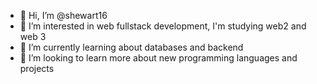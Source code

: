 - 👋 Hi, I’m @shewart16
- 👀 I’m interested in web fullstack development, I'm studying web2 and web 3
- 🌱 I’m currently learning about databases and backend
- 💞️ I’m looking to learn more about new programming languages and projects
<!---
shewart16/shewart16 is a ✨ special ✨ repository because its `README.md` (this file) appears on your GitHub profile.
You can click the Preview link to take a look at your changes.
--->
